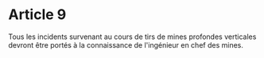 # Article 9

Tous les incidents survenant au cours de tirs de mines profondes verticales devront être portés à la connaissance de l'ingénieur en chef des mines.
